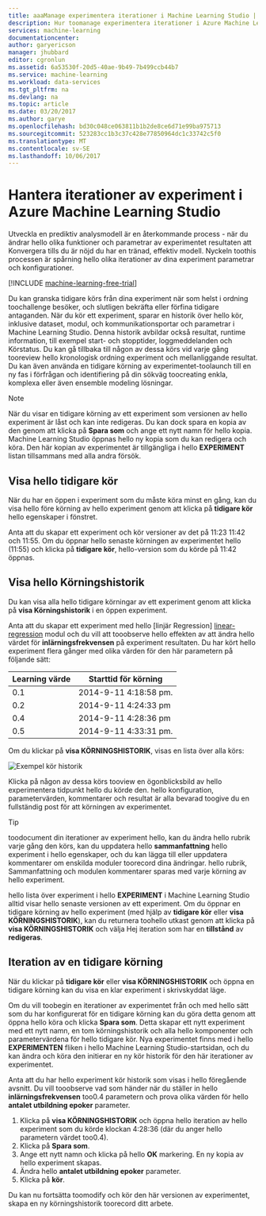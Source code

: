 ```yaml
---
title: aaaManage experimentera iterationer i Machine Learning Studio | Microsoft Docs
description: Hur toomanage experimentera iterationer i Azure Machine Learning Studio
services: machine-learning
documentationcenter: 
author: garyericson
manager: jhubbard
editor: cgronlun
ms.assetid: 6a53530f-20d5-40ae-9b49-7b499ccb44b7
ms.service: machine-learning
ms.workload: data-services
ms.tgt_pltfrm: na
ms.devlang: na
ms.topic: article
ms.date: 03/20/2017
ms.author: garye
ms.openlocfilehash: bd30c048ce063811b1b2de8ce6d71e99ba975713
ms.sourcegitcommit: 523283cc1b3c37c428e77850964dc1c33742c5f0
ms.translationtype: MT
ms.contentlocale: sv-SE
ms.lasthandoff: 10/06/2017
---
```

# <a name="manage-experiment-iterations-in-azure-machine-learning-studio"></a>Hantera iterationer av experiment i Azure Machine Learning Studio
Utveckla en prediktiv analysmodell är en återkommande process - när du ändrar hello olika funktioner och parametrar av experimentet resultaten att Konvergera tills du är nöjd du har en tränad, effektiv modell. Nyckeln toothis processen är spårning hello olika iterationer av dina experiment parametrar och konfigurationer.

[!INCLUDE [machine-learning-free-trial](../../includes/machine-learning-free-trial.md)]

Du kan granska tidigare körs från dina experiment när som helst i ordning toochallenge besöker, och slutligen bekräfta eller förfina tidigare antaganden. När du kör ett experiment, sparar en historik över hello kör, inklusive dataset, modul, och kommunikationsportar och parametrar i Machine Learning Studio. Denna historik avbildar också resultat, runtime information, till exempel start- och stopptider, loggmeddelanden och Körstatus. Du kan gå tillbaka till någon av dessa körs vid varje gång tooreview hello kronologisk ordning experiment och mellanliggande resultat. Du kan även använda en tidigare körning av experimentet-toolaunch till en ny fas i förfrågan och identifiering på din sökväg toocreating enkla, komplexa eller även ensemble modeling lösningar.

> [!NOTE]
> När du visar en tidigare körning av ett experiment som versionen av hello experiment är låst och kan inte redigeras. Du kan dock spara en kopia av den genom att klicka på **Spara som** och ange ett nytt namn för hello kopia. Machine Learning Studio öppnas hello ny kopia som du kan redigera och köra. Den här kopian av experimentet är tillgängliga i hello **EXPERIMENT** listan tillsammans med alla andra försök.
> 
> 

## <a name="viewing-hello-prior-run"></a>Visa hello tidigare kör
När du har en öppen i experiment som du måste köra minst en gång, kan du visa hello före körning av hello experiment genom att klicka på **tidigare kör** hello egenskaper i fönstret.

Anta att du skapar ett experiment och kör versioner av det på 11:23 11:42 och 11:55. Om du öppnar hello senaste körningen av experimentet hello (11:55) och klicka på **tidigare kör**, hello-version som du körde på 11:42 öppnas.

## <a name="viewing-hello-run-history"></a>Visa hello Körningshistorik
Du kan visa alla hello tidigare körningar av ett experiment genom att klicka på **visa Körningshistorik** i en öppen experiment.

Anta att du skapar ett experiment med hello [linjär Regression] [ linear-regression] modul och du vill att tooobserve hello effekten av att ändra hello värdet för **inlärningsfrekvensen** på experiment resultaten. Du har kört hello experiment flera gånger med olika värden för den här parametern på följande sätt:

| Learning värde | Starttid för körning |
| --- | --- |
| 0.1 |2014-9-11 4:18:58 pm. |
| 0.2 |2014-9-11 4:24:33 pm |
| 0.4 |2014-9-11 4:28:36 pm |
| 0.5 |2014-9-11 4:33:31 pm. |

Om du klickar på **visa KÖRNINGSHISTORIK**, visas en lista över alla körs:

![Exempel kör historik][runhistory]

Klicka på någon av dessa körs tooview en ögonblicksbild av hello experimentera tidpunkt hello du körde den. hello konfiguration, parametervärden, kommentarer och resultat är alla bevarad toogive du en fullständig post för att körningen av experimentet.

> [!TIP]
> toodocument din iterationer av experiment hello, kan du ändra hello rubrik varje gång den körs, kan du uppdatera hello **sammanfattning** hello experiment i hello egenskaper, och du kan lägga till eller uppdatera kommentarer om enskilda moduler toorecord dina ändringar. hello rubrik, Sammanfattning och modulen kommentarer sparas med varje körning av hello experiment.
> 
> 

hello lista över experiment i hello **EXPERIMENT** i Machine Learning Studio alltid visar hello senaste versionen av ett experiment. Om du öppnar en tidigare körning av hello experiment (med hjälp av **tidigare kör** eller **visa KÖRNINGSHISTORIK**), kan du returnera toohello utkast genom att klicka på **visa KÖRNINGSHISTORIK** och välja Hej iteration som har en **tillstånd** av **redigeras**.

## <a name="iterating-on-a-previous-run"></a>Iteration av en tidigare körning
När du klickar på **tidigare kör** eller **visa KÖRNINGSHISTORIK** och öppna en tidigare körning kan du visa en klar experiment i skrivskyddat läge.

Om du vill toobegin en iterationer av experimentet från och med hello sätt som du har konfigurerat för en tidigare körning kan du göra detta genom att öppna hello köra och klicka **Spara som**. Detta skapar ett nytt experiment med ett nytt namn, en tom körningshistorik och alla hello komponenter och parametervärdena för hello tidigare kör. Nya experimentet finns med i hello **EXPERIMENTEN** fliken i hello Machine Learning Studio-startsidan, och du kan ändra och köra den initierar en ny kör historik för den här iterationer av experimentet. 

Anta att du har hello experiment kör historik som visas i hello föregående avsnitt. Du vill tooobserve vad som händer när du ställer in hello **inlärningsfrekvensen** too0.4 parametern och prova olika värden för hello **antalet utbildning epoker** parameter.

1. Klicka på **visa KÖRNINGSHISTORIK** och öppna hello iteration av hello experiment som du körde klockan 4:28:36 (där du anger hello parametern värdet too0.4).
2. Klicka på **Spara som**.
3. Ange ett nytt namn och klicka på hello **OK** markering. En ny kopia av hello experiment skapas.
4. Ändra hello **antalet utbildning epoker** parameter.
5. Klicka på **kör**.

Du kan nu fortsätta toomodify och kör den här versionen av experimentet, skapa en ny körningshistorik toorecord ditt arbete.

<!-- Images -->
[runhistory]:./media/machine-learning-manage-experiment-iterations/viewrunhistory.jpg


<!-- Module References -->
[linear-regression]: https://msdn.microsoft.com/library/azure/31960a6f-789b-4cf7-88d6-2e1152c0bd1a/
